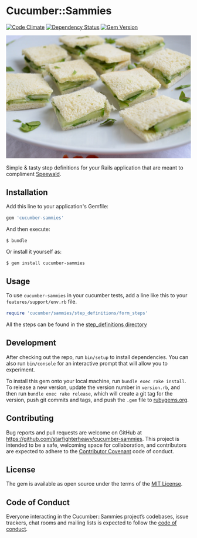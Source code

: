 # Cucumber::Sammies

[![Code Climate](https://codeclimate.com/github/starfighterheavy/cucumber-sammies/badges/gpa.svg)](https://codeclimate.com/github/starfighterheavy/cucumber-sammies)
[![Dependency Status](https://gemnasium.com/starfighterheavy/cucumber-sammies.svg)](https://gemnasium.com/starfighterheavy/cucumber-sammies)
[![Gem Version](https://badge.fury.io/rb/cucumber-sammies.svg)](https://badge.fury.io/rb/cucumber-sammies)

![Cucumber Sandwhiches](./sammies.jpg)

Simple & tasty step definitions for your Rails application that are meant to compliment [Speewald](https://github.com/makandra/spreewald).

## Installation

Add this line to your application's Gemfile:

```ruby
gem 'cucumber-sammies'
```

And then execute:

    $ bundle

Or install it yourself as:

    $ gem install cucumber-sammies

## Usage

To use `cucumber-sammies` in your cucumber tests, add a line like this to your `features/support/env.rb` file.

```ruby
require 'cucumber/sammies/step_definitions/form_steps'
```

All the steps can be found in the [step_definitions directory](https://github.com/starfighterheavy/cucumber-sammies/tree/master/lib/cucumber/sammies/step_definitions)

## Development

After checking out the repo, run `bin/setup` to install dependencies. You can also run `bin/console` for an interactive prompt that will allow you to experiment.

To install this gem onto your local machine, run `bundle exec rake install`. To release a new version, update the version number in `version.rb`, and then run `bundle exec rake release`, which will create a git tag for the version, push git commits and tags, and push the `.gem` file to [rubygems.org](https://rubygems.org).

## Contributing

Bug reports and pull requests are welcome on GitHub at https://github.com/starfighterheavy/cucumber-sammies. This project is intended to be a safe, welcoming space for collaboration, and contributors are expected to adhere to the [Contributor Covenant](http://contributor-covenant.org) code of conduct.

## License

The gem is available as open source under the terms of the [MIT License](https://opensource.org/licenses/MIT).

## Code of Conduct

Everyone interacting in the Cucumber::Sammies project’s codebases, issue trackers, chat rooms and mailing lists is expected to follow the [code of conduct](https://github.com/starfighterheavy/cucumber-sammies/blob/master/CODE_OF_CONDUCT.md).
